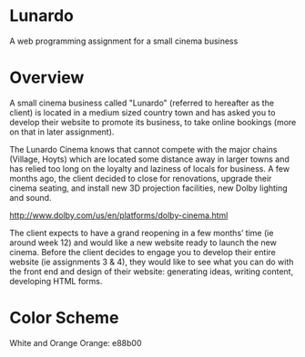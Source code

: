 # Lunardo
A web programming assignment for a small cinema business

# Overview
A small cinema business called "Lunardo" (referred to hereafter as the client) is located in a medium sized country town and has asked you to develop their website to promote its business, to take online bookings (more on that in later assignment).

The Lunardo Cinema knows that cannot compete with the major chains (Village, Hoyts) which are located some distance away in larger towns and has relied too long on the loyalty and laziness of locals for business. A few months ago, the client decided to close for renovations, upgrade their cinema seating, and install new 3D projection facilities, new Dolby lighting and sound. 

http://www.dolby.com/us/en/platforms/dolby-cinema.html

The client expects to have a grand reopening in a few months’ time (ie around week 12) and would like a new website ready to launch the new cinema. Before the client decides to engage you to develop their entire website (ie assignments 3 & 4), they would like to see what you can do with the front end and design of their website: generating ideas, writing content, developing HTML forms.

# Color Scheme
White and Orange
Orange: e88b00
